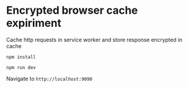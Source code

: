 # Encrypted browser cache expiriment

Cache http requests in service worker and store response encrypted in cache

`npm install`

`npm run dev`

Navigate to `http://localhost:9090`
